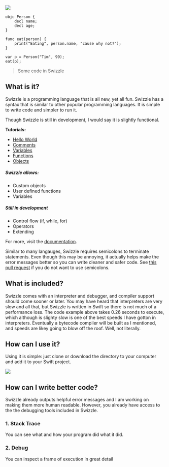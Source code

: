 ![](https://github.com/SafelySwift/Swizzle/blob/master/Images/Swizzle%20Logo%20Wide.png)

```
objc Person {
    decl name;
    decl age;
}

func eat(person) {
    print("Eating", person.name, "cause why not?");
}

var p = Person("Tim", 99);
eat(p);
```
> Some code in Swizzle

## What is it?

Swizzle is a programming language that is all new, yet all fun. Swizzle has a syntax that is similar to other popular programming languages. It is simple to write code and simpler to run it.

Though Swizzle is still in development, I would say it is slightly functional.

**Tutorials:**
- [Hello World](https://github.com/SafelySwift/Swizzle/blob/gh-pages/Tutorials/Hello%20World%20(%231).md)
- [Comments](https://github.com/SafelySwift/Swizzle/blob/gh-pages/Tutorials/Comments%20(%232).md)
- [Variables](https://github.com/SafelySwift/Swizzle/blob/gh-pages/Tutorials/Variables%20(%233).md)
- [Functions](https://github.com/SafelySwift/Swizzle/blob/gh-pages/Tutorials/Functions%20(%234).md)
- [Objects](https://github.com/SafelySwift/Swizzle/blob/gh-pages/Tutorials/Objects%20(%235).md)

##### Swizzle allows:

- Custom objects
- User defined functions
- Variables

##### Still in development

- Control flow (if, while, for)
- Operators
- Extending

For more, visit the [documentation](https://github.com/SafelySwift/Swizzle/wiki).

Similar to many langauges, Swizzle requires semicolons to terminate statements. Even though this may be annoying, it actually helps make the error messages better so you can write cleaner and safer code. See [this pull request](https://github.com/SafelySwift/Swizzle/pull/36) if you do not want to use semicolons.

## What is included?

Swizzle comes with an interpreter and debugger, and compiler support should come sooner or later. You may have heard that interpreters are very slow and all that, but Swizzle is written in Swift so there is not much of a performance loss. The code example above takes 0.26 seconds to execute, which although is slighty slow is one of the best speeds I have gotton in interpreters. Eventually a bytecode compiler will be built as I mentioned, and speeds are likey going to blow off the roof. Well, not literally.

## How can I use it?

Using it is simple: just clone or download the directory to your computer and add it to your Swift project.

![](https://github.com/SafelySwift/Swizzle/blob/master/Images/Screen%20Shot%202018-12-17%20at%209.20.42%20PM.png)

## How can I write better code?

Swizzle already outputs helpful error messages and I am working on making them more human readable. However, you already have access to the the debugging tools included in Swizzle.

### 1. Stack Trace

You can see what and how your program did what it did.

### 2. Debug

You can inspect a frame of execution in great detail
